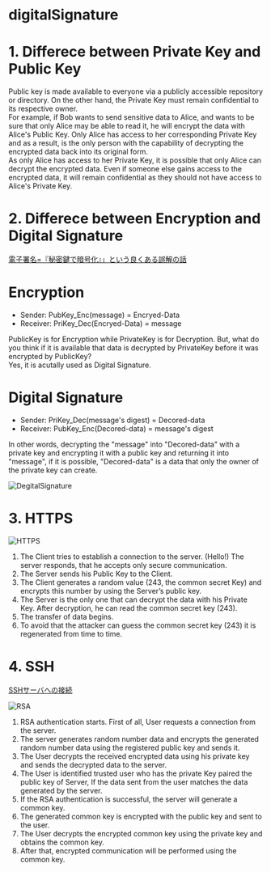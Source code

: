 # digitalSignature


# 1. Differece between Private Key and Public Key
Public key is made available to everyone via a publicly accessible repository or directory. On the other hand, the Private Key must remain confidential to its respective owner.<br>
For example, if Bob wants to send sensitive data to Alice, and wants to be sure that only Alice may be able to read it, he will encrypt the data with Alice's Public Key. Only Alice has access to her corresponding Private Key and as a result, is the only person with the capability of decrypting the encrypted data back into its original form.<br>
As only Alice has access to her Private Key, it is possible that only Alice can decrypt the encrypted data. Even if someone else gains access to the encrypted data, it will remain confidential as they should not have access to Alice's Private Key.

# 2. Differece between Encryption and Digital Signature
[電子署名=『秘密鍵で暗号化』」という良くある誤解の話](https://qiita.com/angel_p_57/items/d7ffb9ec13b4dde3357d)

# Encryption
- Sender:   PubKey_Enc(message)      = Encryed-Data<br>
- Receiver: PriKey_Dec(Encryed-Data) = message

PublicKey is for Encryption while PrivateKey is for Decryption.
But, what do you think if it is available that data is decrypted by PrivateKey before it was encrypted by PublicKey? <br>
Yes, it is acutally used as Digital Signature.

# Digital Signature
- Sender:   PriKey_Dec(message's digest) = Decored-data<br>
- Receiver: PubKey_Enc(Decored-data)     = message's digest

In other words, decrypting the "message" into "Decored-data" with a private key and encrypting it with a public key and returning it into "message", if it is possible, "Decored-data" is a data that only the owner of the private key can create. <br>

![DegitalSignature](http://www.herongyang.com/PKI/Digital-Signature-Scheme.jpg)

# 3. HTTPS
![HTTPS](https://patrick6649.files.wordpress.com/2017/10/unbenannt68.png)

1. The Client tries to establish a connection to the server. (Hello!) The server responds, that he accepts only secure communication.
2. The Server sends his Public Key to the Client.
3. The Client generates a random value (243, the common secret Key) and encrypts this number by using the Server’s public key.
4. The Server is the only one that can decrypt the data with his Private Key. After decryption, he can read the common secret key (243).
5. The transfer of data begins.
6. To avoid that the attacker can guess the common secret key (243) it is regenerated from time to time.

# 4. SSH
[SSHサーバへの接続](https://rat.cis.k.hosei.ac.jp/article/rat/linuxliteracy/2005/ssh.html)

![RSA](https://www.thesslstore.com/blog/wp-content/uploads/2021/04/how-ssh-authentication-works.png)

1. RSA authentication starts. First of all, User requests a connection from the server.
2. The server generates random number data and encrypts the generated random number data using the registered public key and sends it.
3. The User decrypts the received encrypted data using his private key and sends the decrypted data to the server.
4. The User is identified trusted user who has the private Key paired the public key of Server, If the data sent from the user matches the data generated by the server.
5. If the RSA authentication is successful, the server will generate a common key.
6. The generated common key is encrypted with the public key and sent to the user.
7. The User decrypts the encrypted common key using the private key and obtains the common key.
8. After that, encrypted communication will be performed using the common key.
